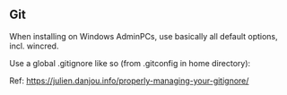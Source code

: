 ## Git
When installing on Windows AdminPCs, use basically all default options, incl. wincred.

Use a global .gitignore like so (from .gitconfig in home directory):

Ref: https://julien.danjou.info/properly-managing-your-gitignore/
